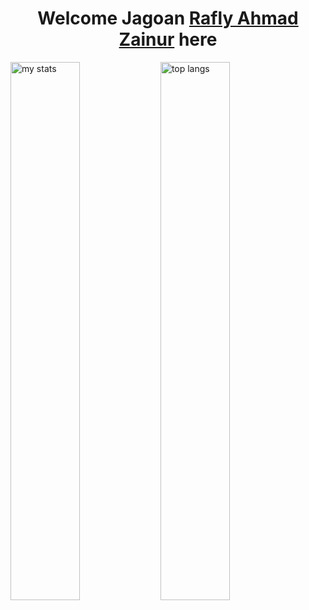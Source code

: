<h1 align="center">Welcome <b>Jagoan</b> <a href="https://instagram.com/rafliiahmdzn" target="_blank">Rafly Ahmad Zainur</a> here</h1>

<img alt="my stats" align="left" width="47%" src="https://github-readme-stats.vercel.app/api?username=cometoodev"/>

<img alt="top langs" align="left" width="47%" src="https://github-readme-stats.vercel.app/api/top-langs/?username=cometoodev&layout=compact"/>
